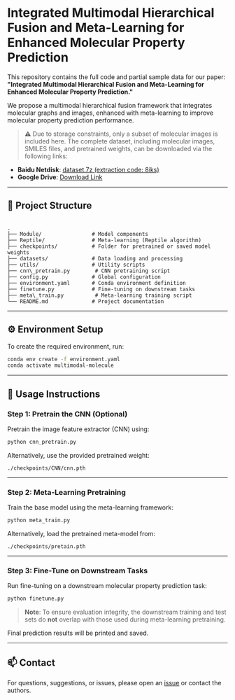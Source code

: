 
# Integrated Multimodal Hierarchical Fusion and Meta-Learning for Enhanced Molecular Property Prediction

This repository contains the full code and partial sample data for our paper:  
**"Integrated Multimodal Hierarchical Fusion and Meta-Learning for Enhanced Molecular Property Prediction."**

We propose a multimodal hierarchical fusion framework that integrates molecular graphs and images, enhanced with meta-learning to improve molecular property prediction performance.

> ⚠️ Due to storage constraints, only a subset of molecular images is included here. The complete dataset, including molecular images, SMILES files, and pretrained weights, can be downloaded via the following links:

- **Baidu Netdisk**: [dataset.7z (extraction code: 8iks)](https://pan.baidu.com/s/1Es5I-YRuiicujzVtUbpIXA?pwd=8iks)  
- **Google Drive**: [Download Link](https://drive.google.com/file/d/1RcgFieKUMTJ31is0x8uc7cUqGEbsUSqJ/view?usp=sharing)

---

## 📁 Project Structure

```

.
├── Module/                # Model components
├── Reptile/               # Meta-learning (Reptile algorithm)
├── checkpoints/           # Folder for pretrained or saved model weights
├── datasets/              # Data loading and processing
├── utils/                 # Utility scripts
├── cnn\_pretrain.py        # CNN pretraining script
├── config.py              # Global configuration
├── environment.yaml       # Conda environment definition
├── finetune.py            # Fine-tuning on downstream tasks
├── meta\_train.py          # Meta-learning training script
└── README.md              # Project documentation

````

---

## ⚙️ Environment Setup

To create the required environment, run:

```bash
conda env create -f environment.yaml
conda activate multimodal-molecule
````

---

## 🚀 Usage Instructions

### Step 1: Pretrain the CNN (Optional)

Pretrain the image feature extractor (CNN) using:

```bash
python cnn_pretrain.py
```

Alternatively, use the provided pretrained weight:

```
./checkpoints/CNN/cnn.pth
```

---

### Step 2: Meta-Learning Pretraining

Train the base model using the meta-learning framework:

```bash
python meta_train.py
```

Alternatively, load the pretrained meta-model from:

```
./checkpoints/pretain.pth
```

---

### Step 3: Fine-Tune on Downstream Tasks

Run fine-tuning on a downstream molecular property prediction task:

```bash
python finetune.py
```

> **Note**: To ensure evaluation integrity, the downstream training and test sets do **not** overlap with those used during meta-learning pretraining.

Final prediction results will be printed and saved.

---

## 📫 Contact

For questions, suggestions, or issues, please open an [issue](https://github.com/your-repo/issues) or contact the authors.

